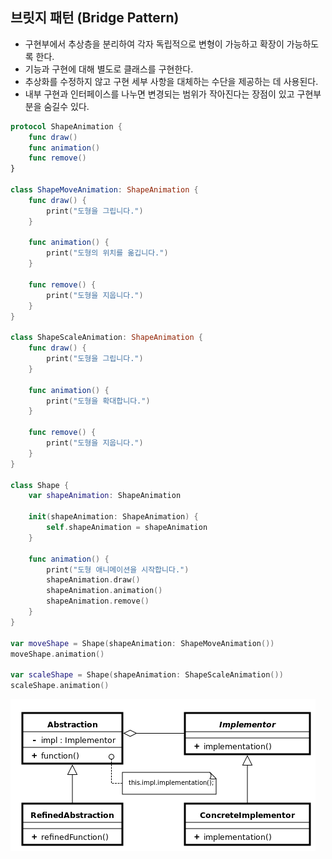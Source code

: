 ## 브릿지 패턴 (Bridge Pattern)

* 구현부에서 추상층을 분리하여 각자 독립적으로 변형이 가능하고 확장이 가능하도록 한다.
* 기능과 구현에 대해 별도로 클래스를 구현한다.
* 추상화를 수정하지 않고 구현 세부 사항을 대체하는 수단을 제공하는 데 사용된다.
* 내부 구현과 인터페이스를 나누면 변경되는 범위가 작아진다는 장점이 있고 구현부분을 숨길수 있다.

```swift
protocol ShapeAnimation {
    func draw()
    func animation()
    func remove()
}

class ShapeMoveAnimation: ShapeAnimation {
    func draw() {
        print("도형을 그립니다.")
    }

    func animation() {
        print("도형의 위치를 옮깁니다.")
    }

    func remove() {
        print("도형을 지웁니다.")
    }
}

class ShapeScaleAnimation: ShapeAnimation {
    func draw() {
        print("도형을 그립니다.")
    }

    func animation() {
        print("도형을 확대합니다.")
    }

    func remove() {
        print("도형을 지웁니다.")
    }
}

class Shape {
    var shapeAnimation: ShapeAnimation

    init(shapeAnimation: ShapeAnimation) {
        self.shapeAnimation = shapeAnimation
    }

    func animation() {
        print("도형 애니메이션을 시작합니다.")
        shapeAnimation.draw()
        shapeAnimation.animation()
        shapeAnimation.remove()
    }
}

var moveShape = Shape(shapeAnimation: ShapeMoveAnimation())
moveShape.animation()

var scaleShape = Shape(shapeAnimation: ShapeScaleAnimation())
scaleShape.animation()
```

![pattern](../resources/bridge.png)
